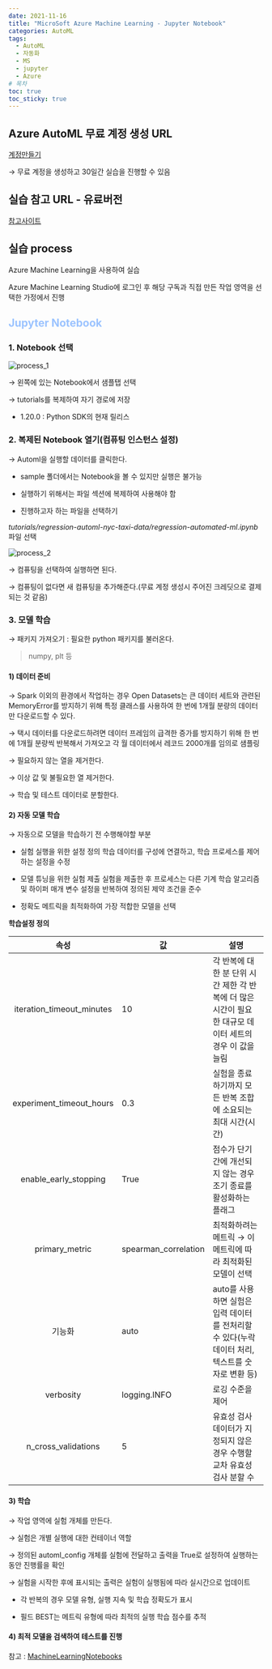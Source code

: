 ```yaml
---
date: 2021-11-16
title: "MicroSoft Azure Machine Learning - Jupyter Notebook"
categories: AutoML
tags:
  - AutoML
  - 자동화
  - MS
  - jupyter
  - Azure
# 목차
toc: true  
toc_sticky: true 
---
```




## Azure AutoML 무료 계정 생성 URL
[계정만들기](https://azure.microsoft.com/ko-kr/free/search/?&ef_id=Cj0KCQiA6t6ABhDMARIsAONIYyyEgVPa8oL6tWphXpORyHS0f-qiffy41o3VvuoTX8WFpCtQbmtfQVYaAjqREALw_wcB:G:s&OCID=AID2100068_SEM_Cj0KCQiA6t6ABhDMARIsAONIYyyEgVPa8oL6tWphXpORyHS0f-qiffy41o3VvuoTX8WFpCtQbmtfQVYaAjqREALw_wcB:G:s&gclid=Cj0KCQiA6t6ABhDMARIsAONIYyyEgVPa8oL6tWphXpORyHS0f-qiffy41o3VvuoTX8WFpCtQbmtfQVYaAjqREALw_wcB)

→ 무료 계정을 생성하고 30일간 실습을 진행할 수 있음


## 실습 참고 URL - 유료버전

[참고사이트](https://docs.microsoft.com/ko-kr/azure/machine-learning/how-to-use-automated-ml-for-ml-models)


## 실습 process

Azure Machine Learning을 사용하여 실습

Azure Machine Learning Studio에 로그인 후 해당 구독과 직접 만든 작업 영역을 선택한 가정에서 진행


## <span style="color:#9BC3FF; font-weight:bold"> Jupyter Notebook </span>


### 1. Notebook 선택

![process_1]({{https://github.com/wlslwlsl/wlslwlsl.github.io}}/assets/AutoML/j1.png )

→ 왼쪽에 있는 Notebook에서 샘플탭 선택

→ tutorials를 복제하여 자기 경로에 저장

- 1.20.0 : Python SDK의 현재 릴리스


### 2. 복제된 Notebook 열기(컴퓨팅 인스턴스 설정)

→ Automl을 실행할 데이터를 클릭한다.

- sample 폴더에서는 Notebook을 볼 수 있지만 실행은 불가능

- 실행하기 위해서는 파일 섹션에 복제하여 사용해야 함


* 진행하고자 하는 파일을 선택하기

*tutorials/regression-automl-nyc-taxi-data/regression-automated-ml.ipynb* 파일 선택

![process_2]({{https://github.com/wlslwlsl/wlslwlsl.github.io}}/assets/AutoML/j2.png )

→ 컴퓨팅을 선택하여 실행하면 된다.

→ 컴퓨팅이 없다면 새 컴퓨팅을 추가해준다.(무료 계정 생성시 주어진 크레딧으로 결제되는 것 같음)


### 3. 모델 학습

→ 패키지 가져오기 : 필요한 python 패키지를 불러온다.

> numpy, plt 등


#### 1) 데이터 준비

→ Spark 이외의 환경에서 작업하는 경우 Open Datasets는 큰 데이터 세트와 관련된 MemoryError를 방지하기 위해 특정 클래스를 사용하여 한 번에 1개월 분량의 데이터만 다운로드할 수 있다.

→ 택시 데이터를 다운로드하려면 데이터 프레임의 급격한 증가를 방지하기 위해 한 번에 1개월 분량씩 반복해서 가져오고 각 월 데이터에서 레코드 2000개를 임의로 샘플링

→ 필요하지 않는 열을 제거한다.

→ 이상 값 및 불필요한 열 제거한다.

→ 학습 및 테스트 데이터로 분할한다.


#### 2) 자동 모델 학습

→ 자동으로 모델을 학습하기 전 수행해야할 부분

- 실험 실행을 위한 설정 정의 학습 데이터를 구성에 연결하고, 학습 프로세스를 제어하는 설정을 수정

- 모델 튜닝을 위한 실험 제출 실험을 제출한 후 프로세스는 다른 기계 학습 알고리즘 및 하이퍼 매개 변수 설정을 반복하여 정의된 제약 조건을 준수

- 정확도 메트릭을 최적화하여 가장 적합한 모델을 선택


**학습설정 정의**

| **속성** | **값** | **설명** |
|:---:|---|---|
| iteration_timeout_minutes |10|각 반복에 대한 분 단위 시간 제한 각 반복에 더 많은 시간이 필요한 대규모 데이터 세트의 경우 이 값을 늘림|
| experiment_timeout_hours |0.3|실험을 종료하기까지 모든 반복 조합에 소요되는 최대 시간(시간)|
| enable_early_stopping |True|점수가 단기간에 개선되지 않는 경우 조기 종료를 활성화하는 플래그|
| primary_metric |spearman_correlation|최적화하려는 메트릭 → 이 메트릭에 따라 최적화된 모델이 선택|
| 기능화 |auto|auto를 사용하면 실험은 입력 데이터를 전처리할 수 있다(누락 데이터 처리, 텍스트를 숫자로 변환 등)|
| verbosity |logging.INFO|로깅 수준을 제어|
| n_cross_validations |5|유효성 검사 데이터가 지정되지 않은 경우 수행할 교차 유효성 검사 분할 수|

#### 3) 학습

→ 작업 영역에 실험 개체를 만든다.

→ 실험은 개별 실행에 대한 컨테이너 역할

→ 정의된 automl_config 개체를 실험에 전달하고 출력을 True로 설정하여 실행하는 동안 진행률을 확인

→ 실험을 시작한 후에 표시되는 출력은 실험이 실행됨에 따라 실시간으로 업데이트

- 각 반복의 경우 모델 유형, 실행 지속 및 학습 정확도가 표시

- 필드 BEST는 메트릭 유형에 따라 최적의 실행 학습 점수를 추적


#### 4) 최적 모델을 검색하여 테스트를 진행



참고 : [MachineLearningNotebooks](https://github.com/Azure/MachineLearningNotebooks)



﻿